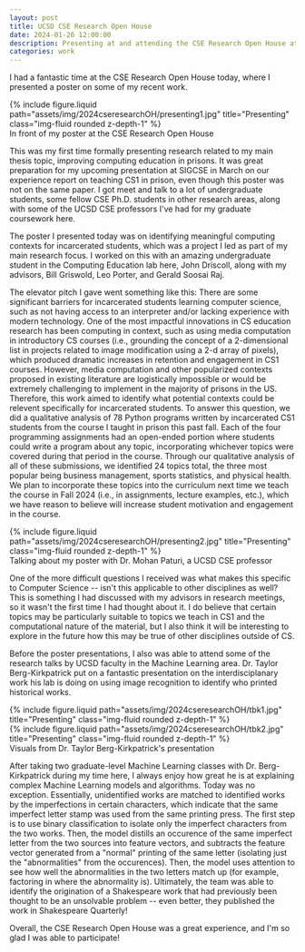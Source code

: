 ```yaml
---
layout: post
title: UCSD CSE Research Open House
date: 2024-01-26 12:00:00
description: Presenting at and attending the CSE Research Open House at UCSD
categories: work
---
```


I had a fantastic time at the CSE Research Open House today, where I presented a poster on some of my recent work.

<div class="row">
    <div class="col-sm mt-3 mt-md-0">
        {% include figure.liquid path="assets/img/2024cseresearchOH/presenting1.jpg" title="Presenting" class="img-fluid rounded z-depth-1" %}
    </div>
</div>
<div class="caption">
    In front of my poster at the CSE Research Open House
</div>

This was my first time formally presenting research related to my main thesis topic, improving computing education in prisons. It was great preparation for my upcoming presentation at SIGCSE in March on our experience report on teaching CS1 in prison, even though this poster was not on the same paper. I got meet and talk to a lot of undergraduate students, some fellow CSE Ph.D. students in other research areas, along with some of the UCSD CSE professors I've had for my graduate coursework here.

The poster I presented today was on identifying meaningful computing contexts for incarcerated students, which was a project I led as part of my main research focus. I worked on this with an amazing undergraduate student in the Computing Education lab here, John Driscoll, along with my advisors, Bill Griswold, Leo Porter, and Gerald Soosai Raj.

The elevator pitch I gave went something like this: There are some significant barriers for incarcerated students learning computer science, such as not having access to an interpreter and/or lacking experience with modern technology. One of the most impactful innovations in CS education research has been computing in context, such as using media computation in introductory CS courses (i.e., grounding the concept of a 2-dimensional list in projects related to image modification using a 2-d array of pixels), which produced dramatic increases in retention and engagement in CS1 courses. However, media computation and other popularized contexts proposed in existing literature are logistically impossible or would be extremely challenging to implement in the majority of prisons in the US. Therefore, this work aimed to identify what potential contexts could be relevent specifically for incarcerated students. To answer this question, we did a qualitative analysis of 78 Python programs written by incarcerated CS1 students from the course I taught in prison this past fall. Each of the four programming assignments had an open-ended portion where students could write a program about any topic, incorporating whichever topics were covered during that period in the course. Through our qualitative analysis of all of these submissions, we identified 24 topics total, the three most popular being business management, sports statistics, and physical health. We plan to incorporate these topics into the curriculum next time we teach the course in Fall 2024 (i.e., in assignments, lecture examples, etc.), which we have reason to believe will increase student motivation and engagement in the course.

<div class="row">
    <div class="col-sm mt-3 mt-md-0">
        {% include figure.liquid path="assets/img/2024cseresearchOH/presenting2.jpg" title="Presenting" class="img-fluid rounded z-depth-1" %}
    </div>
</div>
<div class="caption">
    Talking about my poster with Dr. Mohan Paturi, a UCSD CSE professor
</div>

One of the more difficult questions I received was what makes this specific to Computer Science -- isn't this applicable to other disciplines as well? This is something I had discussed with my advisors in research meetings, so it wasn't the first time I had thought about it. I do believe that certain topics may be particularly suitable to topics we teach in CS1 and the computational nature of the material, but I also think it will be interesting to explore in the future how this may be true of other disciplines outside of CS.

Before the poster presentations, I also was able to attend some of the research talks by UCSD faculty in the Machine Learning area. Dr. Taylor Berg-Kirkpatrick put on a fantastic presentation on the interdisciplanary work his lab is doing on using image recognition to identify who printed historical works.

<div class="row">
    <div class="col-sm mt-3 mt-md-0">
        {% include figure.liquid path="assets/img/2024cseresearchOH/tbk1.jpg" title="Presenting" class="img-fluid rounded z-depth-1" %}
    </div>
    <div class="col-sm mt-3 mt-md-0">
        {% include figure.liquid path="assets/img/2024cseresearchOH/tbk2.jpg" title="Presenting" class="img-fluid rounded z-depth-1" %}
    </div>
</div>
<div class="caption">
    Visuals from Dr. Taylor Berg-Kirkpatrick's presentation
</div>

After taking two graduate-level Machine Learning classes with Dr. Berg-Kirkpatrick during my time here, I always enjoy how great he is at explaining complex Machine Learning models and algorithms. Today was no exception. Essentially, unidentified works are matched to identified works by the imperfections in certain characters, which indicate that the same imperfect letter stamp was used from the same printing press. The first step is to use binary classification to isolate only the imperfect characters from the two works. Then, the model distills an occurence of the same imperfect letter from the two sources into feature vectors, and subtracts the feature vector generated from a "normal" printing of the same letter (isolating just the "abnormalities" from the occurences). Then, the model uses attention to see how well the abnormalities in the two letters match up (for example, factoring in where the abnormality is). Ultimately, the team was able to identify the origination of a Shakespeare work that had previously been thought to be an unsolvable problem -- even better, they published the work in Shakespeare Quarterly!

Overall, the CSE Research Open House was a great experience, and I'm so glad I was able to participate!
